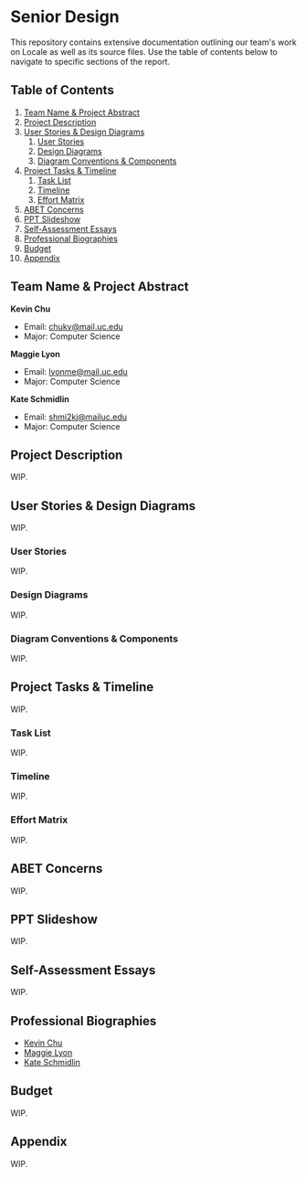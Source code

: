 # Senior Design 
This repository contains extensive documentation outlining our team's work on Locale as well as its source files. Use the table of contents below to navigate to specific sections of the report.

## Table of Contents
1. [Team Name & Project Abstract](#team-name--project-abstract)
2. [Project Description](#project-description)
3. [User Stories & Design Diagrams](#user-stories--design-diagrams)
    1. [User Stories](#user-stories)
    2. [Design Diagrams](#design-diagrams)
    3. [Diagram Conventions & Components](#diagram-conventions--components)
5. [Project Tasks & Timeline](#project-tasks--timeline)
    1. [Task List](#task-list)
    2. [Timeline](#timeline)
    3. [Effort Matrix](#effort-matrix)
7. [ABET Concerns](#abet-concerns)
8. [PPT Slideshow](#ppt-slideshow)
9. [Self-Assessment Essays](#self-assessment-essays)
10. [Professional Biographies](#professional-biographies)
11. [Budget](#budget)
12. [Appendix](#appendix)

## Team Name & Project Abstract
**Kevin Chu**
  - Email: [chukv@mail.uc.edu](mailto:chukv@mail.uc.edu)  
  - Major: Computer Science
    
**Maggie Lyon**
  - Email: [lyonme@mail.uc.edu](mailto:lyonme@mail.uc.edu)  
  - Major: Computer Science

**Kate Schmidlin**
  - Email: [shmi2kj@mailuc.edu](mailto:shmi2kj@mailuc.edu)  
  - Major: Computer Science

## Project Description
WIP.

## User Stories & Design Diagrams
WIP.

### User Stories
WIP.

### Design Diagrams
WIP.

### Diagram Conventions & Components
WIP.

## Project Tasks & Timeline
WIP.

### Task List
WIP.

### Timeline
WIP.

### Effort Matrix
WIP.

## ABET Concerns
WIP.

## PPT Slideshow
WIP.

## Self-Assessment Essays
WIP.

## Professional Biographies
- [Kevin Chu](docs/CS5001/Assignment1_Professional_Biography/ChuKevin_ProfessionalBiography.md)
- [Maggie Lyon](docs/CS5001/Assignment1_Professional_Biography/LyonMaggie_ProfessionalBiography.md)
- [Kate Schmidlin](docs/CS5001/Assignment1_Professional_Biography/SchmidlinKate_ProfessionalBiography.md)

## Budget
WIP.

## Appendix
WIP.
